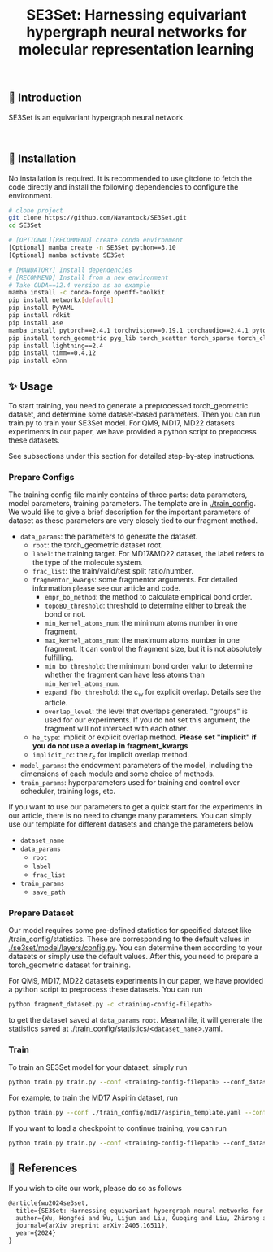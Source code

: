 <div align="center">

# SE3Set: Harnessing equivariant hypergraph neural networks for molecular representation learning

</div>

<br>

## 📌  Introduction

SE3Set is an equivariant hypergraph neural network.

<br>


## 🚀  Installation
No installation is required. It is recommended to use gitclone to fetch the code directly and install the following dependencies to configure the environment.

```bash
# clone project
git clone https://github.com/Navantock/SE3Set.git
cd SE3Set

# [OPTIONAL][RECOMMEND] create conda environment
[Optional] mamba create -n SE3Set python==3.10
[Optional] mamba activate SE3Set

# [MANDATORY] Install dependencies
# [RECOMMEND] Install from a new environment
# Take CUDA==12.4 version as an example
mamba install -c conda-forge openff-toolkit 
pip install networkx[default]
pip install PyYAML
pip install rdkit
pip install ase
mamba install pytorch==2.4.1 torchvision==0.19.1 torchaudio==2.4.1 pytorch-cuda=12.4 -c pytorch -c nvidia
pip install torch_geometric pyg_lib torch_scatter torch_sparse torch_cluster torch_spline_conv -f https://data.pyg.org/whl/torch-2.4.1+cu124.html
pip install lightning==2.4
pip install timm==0.4.12
pip install e3nn
```

## ✨   Usage 

To start training, you need to generate a preprocessed torch_geometric dataset, and determine some dataset-based parameters. Then you can run train.py to train your SE3Set model. For QM9, MD17, MD22 datasets experiments in our paper, we have provided a python script to preprocess these datasets. 

See subsections under this section for detailed step-by-step instructions.

### Prepare Configs

The training config file mainly contains of three parts: data parameters, model parameters, training parameters.  The template are in <u>./train_config</u>. We would like to give a brief description for the important parameters of dataset as these parameters are very closely tied to our fragment method.

- `data_params`: the parameters to generate the dataset. 
  - `root`: the torch_geometric dataset root.
  - `label`: the training target. For MD17&MD22 dataset, the label refers to the type of the molecule system.
  - `frac_list`: the train/valid/test split ratio/number.
  - `fragmentor_kwargs`: some fragmentor arguments.  For detailed information please see our article and code.
    - `empr_bo_method`: the method to calculate empirical bond order.
    - `topoBO_threshold`: threshold to determine either to break the bond or not. 
    - `min_kernel_atoms_num`: the minimum atoms number in one fragment.
    - `max_kernel_atoms_num`: the maximum atoms number in one fragment. It can control the fragment size, but it is not absolutely fulfilling.
    - `min_bo_threshold`: the minimum bond order valur to determine whether the fragment can have less atoms than `min_kernel_atoms_num`.
    - `expand_fbo_threshold`: the $c_w$ for explicit overlap. Details see the article.
    - `overlap_level`: the level that overlaps generated. "groups" is used for our experiments. If you do not set this argument, the fragment will not intersect with each other.
  - `he_type`: implicit or explicit overlap method. **Please set "implicit" if you do not use a overlap in fragment_kwargs**
  - `implicit_rc`: the $r_c$ for implicit overlap method.
- `model_params`: the endowment parameters of the model, including the dimensions of each module and some choice of methods.
- `train_params`: hyperparameters used for training and control over scheduler, training logs, etc.

If you want to use our parameters to get a quick start for the experiments in our article, there is no need to change many parameters. You can simply use our template for different datasets and change the parameters below

- `dataset_name`
- `data_params`
  - `root`
  - `label`
  - `frac_list`
- `train_params`
  - `save_path`

### Prepare Dataset

Our model requires some pre-defined statistics for specified dataset like /train_config/statistics. These are corresponding to the default values in <u>./se3set/model/layers/config.py</u>. You can determine them according to your datasets or simply use the default values. After this, you need to prepare a torch_geometric dataset for training.

For QM9, MD17, MD22 datasets experiments in our paper, we have provided a python script to preprocess these datasets. You can run 

```bash
python fragment_dataset.py -c <training-config-filepath>
```

to get the dataset saved at `data_params` `root`. Meanwhile, it will generate the statistics saved at <u>./train_config/statistics/<`dataset_name`>.yaml</u>.

### Train

To train an SE3Set model for your dataset, simply run

```bash
python train.py train.py --conf <training-config-filepath> --conf_dataset <statistics-filepath> 
```

For example, to train the MD17 Aspirin dataset, run

```bash
python train.py --conf ./train_config/md17/aspirin_template.yaml --conf_dataset ./train_config/statistics/MD17_Aspirin.yaml
```

If you want to load a checkpoint to continue training, you can run

```bash
python train.py train.py --conf <training-config-filepath> --conf_dataset <statistics-filepath> --load_ckpt_path <load-checkpoin-path> --suffix_continue_path <training-object-suffix-name>
```

## 📖   References

If you wish to cite our work, please do so as follows

```tex
@article{wu2024se3set,
  title={SE3Set: Harnessing equivariant hypergraph neural networks for molecular representation learning},
  author={Wu, Hongfei and Wu, Lijun and Liu, Guoqing and Liu, Zhirong and Shao, Bin and Wang, Zun},
  journal={arXiv preprint arXiv:2405.16511},
  year={2024}
}
```

